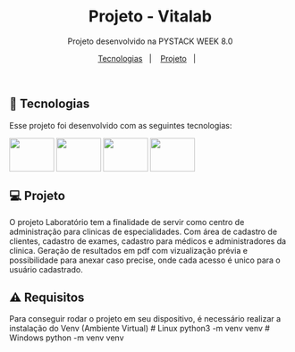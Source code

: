 <h1 align="center"> Projeto - Vitalab </h1>

<p align="center">
Projeto desenvolvido na PYSTACK WEEK 8.0<br/>
</p>

<p align="center">
  <a href="#-tecnologias">Tecnologias</a>&nbsp;&nbsp;&nbsp;|&nbsp;&nbsp;&nbsp;
  <a href="#-projeto">Projeto</a>&nbsp;&nbsp;&nbsp;|&nbsp;&nbsp;&nbsp;

</p>

<br>

## 🚀 Tecnologias

Esse projeto foi desenvolvido com as seguintes tecnologias:

<img align="center" src="https://cdn.jsdelivr.net/gh/devicons/devicon/icons/python/python-original.svg" height="60" width="80" />
<img align="center" src="https://cdn.jsdelivr.net/gh/devicons/devicon/icons/django/django-plain.svg" height="60" width="80"/>
<img align="center" src="https://cdn.jsdelivr.net/gh/devicons/devicon/icons/html5/html5-original.svg" height="60" width="80" />
<img align="center" src="https://cdn.jsdelivr.net/gh/devicons/devicon/icons/css3/css3-original.svg" height="60" width="80" />


## 💻 Projeto

O projeto Laboratório tem a finalidade de servir como centro de administração para clinicas de especialidades.
Com área de cadastro de clientes, cadastro de exames, cadastro para médicos e administradores da clinica.
Geração de resultados em pdf com vizualização prévia e possibilidade para anexar caso precise, onde cada acesso é unico para o usuário cadastrado.

## ⚠️ Requisitos

Para conseguir rodar o projeto em seu dispositivo, é necessário realizar a instalação do Venv (Ambiente Virtual)
	# Linux
		python3 -m venv venv
	# Windows
		python -m venv venv


